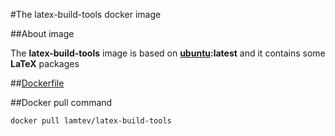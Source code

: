 #The latex-build-tools docker image

##About image

The __latex-build-tools__ image is based on [__ubuntu__](https://hub.docker.com/_/ubuntu/)__:latest__ and it contains some
 __LaTeX__ packages
 
##[Dockerfile](https://github.com/lamtev/build-tools-dockers/blob/master/latex-build-tools/Dockerfile)
 
##Docker pull command
 
`docker pull lamtev/latex-build-tools`
